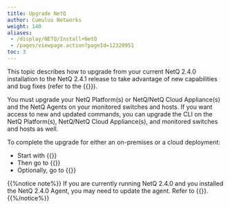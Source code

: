 ```yaml
---
title: Upgrade NetQ
author: Cumulus Networks
weight: 140
aliases:
 - /display/NETQ/Install+NetQ
 - /pages/viewpage.action?pageId=12320951
toc: 3
---
```

This topic describes how to upgrade from your current NetQ 2.4.0 installation to the NetQ 2.4.1 release to take advantage of new capabilities and bug fixes (refer to the {{<exlink url="https://support.cumulusnetworks.com/hc/en-us/articles/360041040413" text="release notes">}}).

You must upgrade your NetQ Platform(s) or NetQ/NetQ Cloud Appliance(s) and the NetQ Agents on your monitored switches and hosts. If you want access to new and updated commands, you can upgrade the CLI on the NetQ Platform(s), NetQ/NetQ Cloud Appliance(s), and monitored switches and hosts as well.

To complete the upgrade for either an on-premises or a cloud deployment:

- Start with {{<link title="Upgrade the NetQ Platform">}}
- Then go to {{<link title="Upgrade NetQ Agents">}}
- Optionally, go to {{<link title="Upgrade NetQ CLI">}}

{{%notice note%}}
If you are currently running NetQ 2.4.0 and you installed the NetQ 2.4.0 Agent, you may need to update the agent. Refer to {{<link title="Update NetQ 2.4.0 Agents">}}.
{{%/notice%}}
